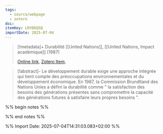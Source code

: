 ```yaml
---
tags:
  - source/webpage
  - zotero
doi: 
itemKey: LRYD6Q5Q
importDate: 2025-07-04
---
```

>[!metadata]+
> Durabilité
> [[United Nations]], 
> [[United Nations, Impact académique]] (1987)
> 
> [Online link](https://www.un.org/fr/impact-universitaire/durabilit%C3%A9), [Zotero Item](zotero://select/library/items/LRYD6Q5Q),

>[!abstract]-
>Le développement durable exige une approche intégrée qui tient compte des préoccupations environnementales et du développement économique. En 1987, la Commission Brundtland des Nations Unies a défini la durabilité comme " la satisfaction des besoins des générations présentes sans compromettre la capacité des générations futures à satisfaire leurs propres besoins ".

%% begin notes %%

%% end notes %%

%% Import Date: 2025-07-04T14:31:03.083+02:00 %%
